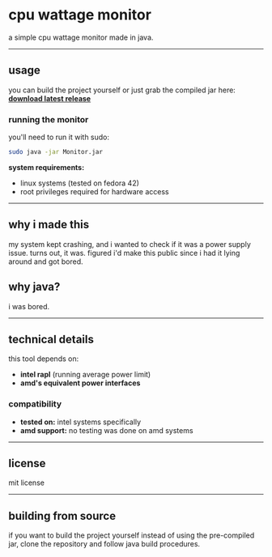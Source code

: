 # cpu wattage monitor

a simple cpu wattage monitor made in java.

---

## usage

you can build the project yourself or just grab the compiled jar here:  
**[download latest release](https://github.com/GavinCoded/CPU-Wattage-Monitor/releases/tag/WattageMonitor)**

### running the monitor
you'll need to run it with sudo:
```bash
sudo java -jar Monitor.jar
```

**system requirements:**
- linux systems (tested on fedora 42)
- root privileges required for hardware access

---

## why i made this

my system kept crashing, and i wanted to check if it was a power supply issue. turns out, it was. figured i'd make this public since i had it lying around and got bored.

## why java?

i was bored.

---

## technical details

this tool depends on:
- **intel rapl** (running average power limit)
- **amd's equivalent power interfaces**

### compatibility
- **tested on:** intel systems specifically
- **amd support:** no testing was done on amd systems

---

## license

mit license

---

## building from source

if you want to build the project yourself instead of using the pre-compiled jar, clone the repository and follow java build procedures.
